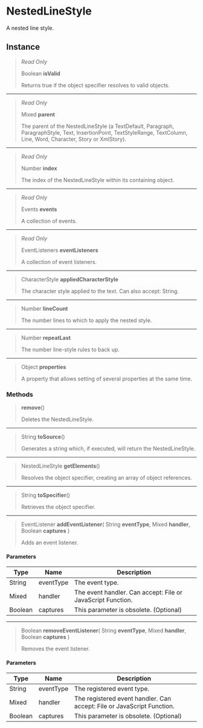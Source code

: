 # NestedLineStyle
A nested line style.

## Instance
> *Read Only* 
> 
> Boolean **isValid** 
>
> Returns true if the object specifier resolves to valid objects.
*** 
> *Read Only* 
> 
> Mixed **parent** 
>
> The parent of the NestedLineStyle (a TextDefault, Paragraph, ParagraphStyle, Text, InsertionPoint, TextStyleRange, TextColumn, Line, Word, Character, Story or XmlStory).
*** 
> *Read Only* 
> 
> Number **index** 
>
> The index of the NestedLineStyle within its containing object.
*** 
> *Read Only* 
> 
> Events **events** 
>
> A collection of events.
*** 
> *Read Only* 
> 
> EventListeners **eventListeners** 
>
> A collection of event listeners.
*** 
> CharacterStyle **appliedCharacterStyle** 
>
> The character style applied to the text. Can also accept: String.
*** 
> Number **lineCount** 
>
> The number lines to which to apply the nested style.
*** 
> Number **repeatLast** 
>
> The number line-style rules to back up.
*** 
> Object **properties** 
>
> A property that allows setting of several properties at the same time.

### Methods
> **remove**()
> 
> Deletes the NestedLineStyle.
*** 
> String **toSource**()
> 
> Generates a string which, if executed, will return the NestedLineStyle.
*** 
> NestedLineStyle **getElements**()
> 
> Resolves the object specifier, creating an array of object references.
*** 
> String **toSpecifier**()
> 
> Retrieves the object specifier.
*** 
> EventListener **addEventListener**( String **eventType**, Mixed **handler**, Boolean **captures** )
> 
> Adds an event listener.
#### Parameters
| Type | Name | Description |
|---|---|---|
| String | eventType | The event type. |
| Mixed | handler | The event handler. Can accept: File or JavaScript Function. |
| Boolean | captures | This parameter is obsolete. (Optional) |

*** 
> Boolean **removeEventListener**( String **eventType**, Mixed **handler**, Boolean **captures** )
> 
> Removes the event listener.
#### Parameters
| Type | Name | Description |
|---|---|---|
| String | eventType | The registered event type. |
| Mixed | handler | The registered event handler. Can accept: File or JavaScript Function. |
| Boolean | captures | This parameter is obsolete. (Optional) |



